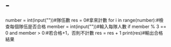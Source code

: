 # -
number = int(input(""))#隊伍數 res = 0#拿來計數  for i in range(number):#檢查每個隊伍是否合格     member = int(input(""))#輸入每隊人數     if member % 3 == 0 and member > 0:#若合格+1，否則不計數         res = res + 1 print(res)#輸出合格結果
